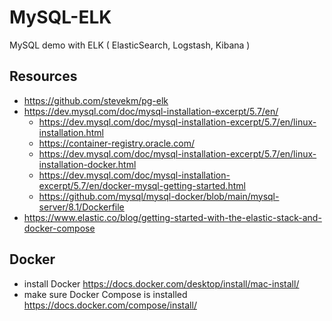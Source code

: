 # MySQL-ELK

MySQL demo with ELK ( ElasticSearch, Logstash, Kibana )

## Resources

- https://github.com/stevekm/pg-elk
- https://dev.mysql.com/doc/mysql-installation-excerpt/5.7/en/
  - https://dev.mysql.com/doc/mysql-installation-excerpt/5.7/en/linux-installation.html
  - https://container-registry.oracle.com/
  - https://dev.mysql.com/doc/mysql-installation-excerpt/5.7/en/linux-installation-docker.html
  - https://dev.mysql.com/doc/mysql-installation-excerpt/5.7/en/docker-mysql-getting-started.html
  - https://github.com/mysql/mysql-docker/blob/main/mysql-server/8.1/Dockerfile
- https://www.elastic.co/blog/getting-started-with-the-elastic-stack-and-docker-compose

## Docker

- install Docker https://docs.docker.com/desktop/install/mac-install/
- make sure Docker Compose is installed https://docs.docker.com/compose/install/

